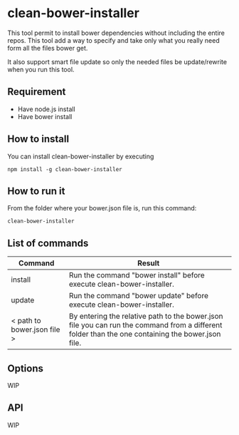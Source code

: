 # clean-bower-installer
This tool permit to install bower dependencies without including the entire repos. This tool add a way to specify and take only what you really need form all the files bower get.

It also support smart file update so only the needed files be update/rewrite when you run this tool.

## Requirement
- Have node.js install
- Have bower install

## How to install
You can install clean-bower-installer by executing
```
npm install -g clean-bower-installer
```

## How to run it
From the folder where your bower.json file is, run this command:
```
clean-bower-installer
```

## List of commands

| Command | Result |
|---------|--------|
| install | Run the command "bower install" before execute clean-bower-installer. |
| update  | Run the command "bower update" before execute clean-bower-installer. |
| < path to bower.json file > | By entering the relative path to the bower.json file you can run the command from a different folder than the one containing the bower.json file. |

## Options
WIP

## API
WIP